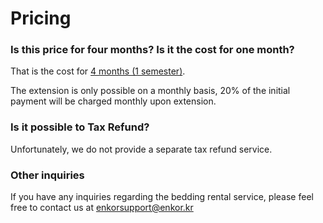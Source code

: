 # Pricing

### Is this price for four months? Is it the cost for one month?

That is the cost for <u>4 months (1 semester)</u>.

The extension is only possible on a monthly basis, 20% of the initial payment will be charged monthly upon extension.

### Is it possible to Tax Refund?

Unfortunately, we do not provide a separate tax refund service.

### Other inquiries

If you have any inquiries regarding the bedding rental service, please feel free to contact us at [enkorsupport@enkor.kr](mailto:enkorsupport@enkor.kr)
